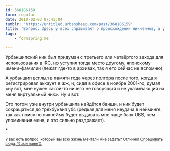 ```yaml
---
id: 368186159
form: regular
date: 2010-02-03 07:41:04
tumblr: "https://untitled.urbansheep.com/post/368186159"
title: "Вопрос: Здесь у всех спрашивают о происхождении никнеймов, а у тебя пока еще никто не спросил. За словом urbansheep есть история?"
tags:
    - formspring.me

---
```


<p>Урбаншипский ник был придуман с третьего или четвёртого захода для использования в IRC, но уступил тогда место другому, японскому имени-фамилии (лежат где-то в архивах, так я его сейчас не вспомню).</p>

<p>А урбаншип всплыл в памяти года через полтора после того, когда я регистрировал аккаунт в жж, и, сидя в офисе в ноябре 2001-го, думал «ну вот, мне нужен какой-то ничего не говорящий и не указывающий на меня виртуальный ник». Ну и вот.</p>

<p>Это потом уже внутри урбаншипа найдётся банши, и ник будет сокращаться до трёхбуквия убс (редкая для меня неудача в нейминге, так как поиск по никнейму будет выдавать мне чаще банк UBS, чем упоминания меня, и это сильно раздражает).</p>

<p>*</p>

<p><small>У вас есть вопрос, который вы всю жизнь мечтали мне задать? Отлично! <a href="http://formspring.me/urbansheep">Спрашивать сюда, %username%</a></small></p>

